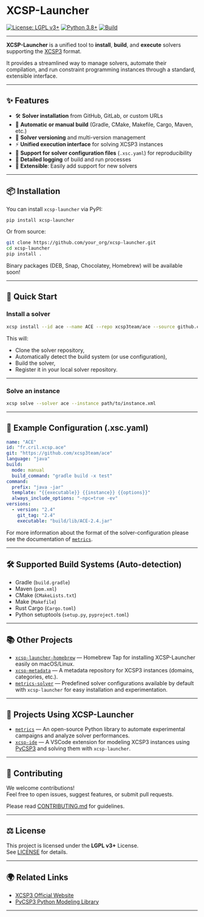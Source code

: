 # XCSP-Launcher

[![License: LGPL v3+](https://img.shields.io/badge/License-LGPL%20v3%2B-blue.svg)](https://www.gnu.org/licenses/lgpl-3.0.html)
[![Python 3.8+](https://img.shields.io/badge/Python-3.8%2B-blue.svg)](https://www.python.org/)
[![Build](https://img.shields.io/github/actions/workflow/status/CPToolset/xcsp-launcher/build.yml?branch=main)](https://github.com/CPToolset/xcsp-launcher/actions)

---

**XCSP-Launcher** is a unified tool to **install**, **build**, and **execute** solvers supporting the [XCSP3](http://xcsp.org/) format.

It provides a streamlined way to manage solvers, automate their compilation, and run constraint programming instances through a standard, extensible interface.

---

## ✨ Features

- 🛠️ **Solver installation** from GitHub, GitLab, or custom URLs
- 🧱 **Automatic or manual build** (Gradle, CMake, Makefile, Cargo, Maven, etc.)
- 🔖 **Solver versioning** and multi-version management
- ⚡ **Unified execution interface** for solving XCSP3 instances
- 📝 **Support for solver configuration files** (`.xsc.yaml`) for reproducibility
- 📄 **Detailed logging** of build and run processes
- 🧩 **Extensible**: Easily add support for new solvers

---

## 📦 Installation

You can install `xcsp-launcher` via PyPI:

```bash
pip install xcsp-launcher
```

Or from source:

```bash
git clone https://github.com/your_org/xcsp-launcher.git
cd xcsp-launcher
pip install .
```

Binary packages (DEB, Snap, Chocolatey, Homebrew) will be available soon!

---

## 🚀 Quick Start

### Install a solver

```bash
xcsp install --id ace --name ACE --repo xcsp3team/ace --source github.com
```

This will:
- Clone the solver repository,
- Automatically detect the build system (or use configuration),
- Build the solver,
- Register it in your local solver repository.

---

### Solve an instance

```bash
xcsp solve --solver ace --instance path/to/instance.xml
```

---

## 🧰 Example Configuration (.xsc.yaml)

```yaml
name: "ACE"
id: "fr.cril.xcsp.ace"
git: "https://github.com/xcsp3team/ace"
language: "java"
build:
  mode: manual
  build_command: "gradle build -x test"
command:
  prefix: "java -jar"
  template: "{{executable}} {{instance}} {{options}}"
  always_include_options: "-npc=true -ev"
versions:
  - version: "2.4"
    git_tag: "2.4"
    executable: "build/lib/ACE-2.4.jar"
```

For more information about the format of the solver-configuration please see the documentation of [`metrics`](https://github.com/crillab/metrics-solvers/blob/main/format.md).  

---

## 🛠 Supported Build Systems (Auto-detection)

- Gradle (`build.gradle`)
- Maven (`pom.xml`)
- CMake (`CMakeLists.txt`)
- Make (`Makefile`)
- Rust Cargo (`Cargo.toml`)
- Python setuptools (`setup.py`, `pyproject.toml`)

---

## 📚 Other Projects

- [`xcsp-launcher-homebrew`](https://github.com/CPToolset/xcsp-launcher-homebrew) — Homebrew Tap for installing XCSP-Launcher easily on macOS/Linux.
- [`xcsp-metadata`](https://github.com/CPToolset/xcsp-metadata) — A metadata repository for XCSP3 instances (domains, categories, etc.).
- [`metrics-solver`](https://github.com/crillab/metrics-solvers) — Predefined solver configurations available by default with `xcsp-launcher` for easy installation and experimentation.

---

## 🚀 Projects Using XCSP-Launcher

- [`metrics`](https://github.com/crillab/metrics) — An open-source Python library to automate experimental campaigns and analyze solver performances.
- [`xcsp-ide`](https://github.com/CPToolset/xcsp-ide) — A VSCode extension for modeling XCSP3 instances using [PyCSP3](https://pycsp.org) and solving them with `xcsp-launcher`.

---

## 🤝 Contributing

We welcome contributions!  
Feel free to open issues, suggest features, or submit pull requests.

Please read [CONTRIBUTING.md](CONTRIBUTING.md) for guidelines.

---

## ⚖️ License

This project is licensed under the **LGPL v3+** License.  
See [LICENSE](LICENSE) for details.

---

## 🌍 Related Links

- [XCSP3 Official Website](http://xcsp.org/)
- [PyCSP3 Python Modeling Library](http://pycsp.org/)

---